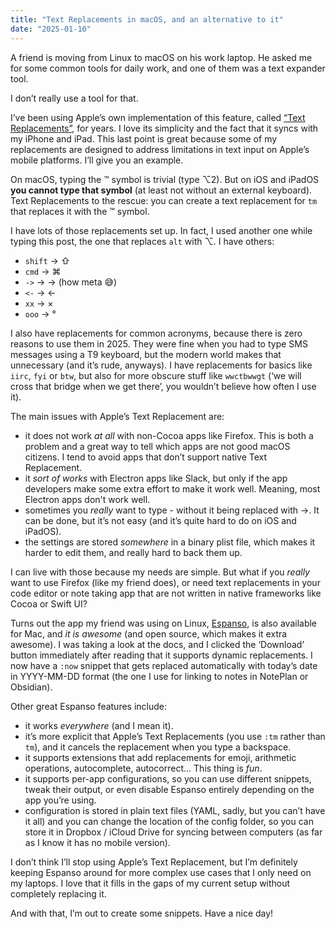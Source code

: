 ```yaml
---
title: "Text Replacements in macOS, and an alternative to it"
date: "2025-01-10"
---
```

A friend is moving from Linux to macOS on his work laptop. He asked me for some common tools for daily work, and one of them was a text expander tool.

I don’t really use a tool for that.

I’ve been using Apple’s own implementation of this feature, called [“Text Replacements”](https://support.apple.com/en-gb/guide/mac-help/mh35735/mac), for years. I love its simplicity and the fact that it syncs with my iPhone and iPad. This last point is great because some of my replacements are designed to address limitations in text input on Apple’s mobile platforms. I’ll give you an example.

On macOS, typing the ™ symbol is trivial (type ⌥2). But on iOS and iPadOS **you cannot type that symbol** (at least not without an external keyboard). Text Replacements to the rescue: you can create a text replacement for `tm` that replaces it with the ™ symbol.

I have lots of those replacements set up. In fact, I used another one while typing this post, the one that replaces `alt` with ⌥. I have others:

- `shift` → ⇧
- `cmd` → ⌘
- `->` → → (how meta 😅)
- `<-` → ←
- `xx` → ×
- `ooo` → °

I also have replacements for common acronyms, because there is zero reasons to use them in 2025. They were fine when you had to type SMS messages using a T9 keyboard, but the modern world makes that unnecessary (and it’s rude, anyways). I have replacements for basics like `iirc`, `fyi` or `btw`, but also for more obscure stuff like `wwctbwwgt` (‘we will cross that bridge when we get there’, you wouldn’t believe how often I use it).

The main issues with Apple’s Text Replacement are:

- it does not work _at all_ with non-Cocoa apps like Firefox. This is both a problem and a great way to tell which apps are not good macOS citizens. I tend to avoid apps that don’t support native Text Replacement.
- it _sort of works_ with Electron apps like Slack, but only if the app developers make some extra effort to make it work well. Meaning, most Electron apps don't work well.
- sometimes you _really_ want to type - without it being replaced with →. It can be done, but it’s not easy (and it’s quite hard to do on iOS and iPadOS).
- the settings are stored _somewhere_ in a binary plist file, which makes it harder to edit them, and really hard to back them up.

I can live with those because my needs are simple. But what if you _really_ want to use Firefox (like my friend does), or need text replacements in your code editor or note taking app that are not written in native frameworks like Cocoa or Swift UI?

Turns out the app my friend was using on Linux, [Espanso](https://espanso.org/), is also available for Mac, and _it is awesome_ (and open source, which makes it extra awesome). I was taking a look at the docs, and I clicked the ‘Download’ button immediately after reading that it supports dynamic replacements. I now have a `:now` snippet that gets replaced automatically with today’s date in YYYY-MM-DD format (the one I use for linking to notes in NotePlan or Obsidian).

Other great Espanso features include:

- it works _everywhere_ (and I mean it).
- it’s more explicit that Apple’s Text Replacements (you use `:tm` rather than `tm`), and it cancels the replacement when you type a backspace.
- it supports extensions that add replacements for emoji, arithmetic operations, autocomplete, autocorrect... This thing is _fun_.
- it supports per-app configurations, so you can use different snippets, tweak their output, or even disable Espanso entirely depending on the app you’re using.
- configuration is stored in plain text files (YAML, sadly, but you can’t have it all) and you can change the location of the config folder, so you can store it in Dropbox / iCloud Drive for syncing between computers (as far as I know it has no mobile version).

I don’t think I’ll stop using Apple’s Text Replacement, but I’m definitely keeping Espanso around for more complex use cases that I only need on my laptops. I love that it fills in the gaps of my current setup without completely replacing it.

And with that, I’m out to create some snippets. Have a nice day!
